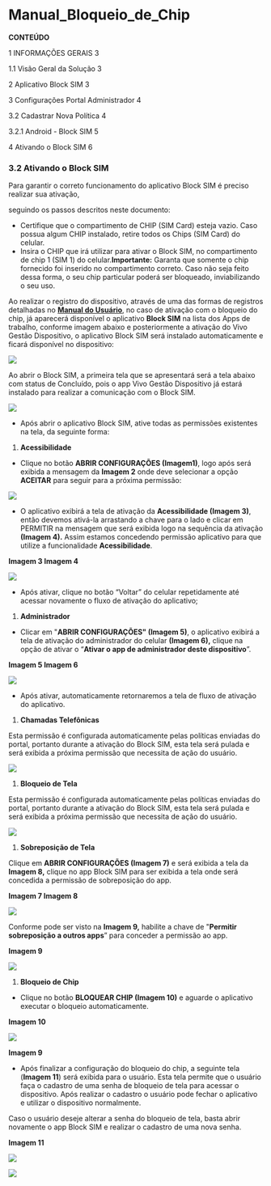 # Manual\_Bloqueio\_de\_Chip



**CONTEÚDO**

1 INFORMAÇÕES GERAIS 3

1.1 Visão Geral da Solução 3

2 Aplicativo Block SIM 3

3 Configurações Portal Administrador 4

3.2 Cadastrar Nova Política 4

3.2.1 Android - Block SIM 5

4 Ativando o Block SIM 6

### &#x20;<a href="#_heading-h.tyjcwt" id="_heading-h.tyjcwt"></a>

### &#x20;<a href="#_heading-h.i67jp36vtah4" id="_heading-h.i67jp36vtah4"></a>

### 3.2 Ativando o Block SIM <a href="#_heading-h.4d34og8" id="_heading-h.4d34og8"></a>

Para garantir o correto funcionamento do aplicativo Block SIM é preciso realizar sua ativação,

seguindo os passos descritos neste documento:

* Certifique que o compartimento de CHIP (SIM Card) esteja vazio. Caso possua algum CHIP instalado, retire todos os Chips (SIM Card) do celular.
* Insira o CHIP que irá utilizar para ativar o Block SIM, no compartimento de chip 1 (SIM 1) do celular.**Importante:** Garanta que somente o chip fornecido foi inserido no compartimento correto. Caso não seja feito dessa forma, o seu chip particular poderá ser bloqueado, inviabilizando o seu uso.

Ao realizar o registro do dispositivo, através de uma das formas de registros detalhadas no [**Manual do Usuário**](https://docs.google.com/document/d/1JlPJYZIR5Oxg2JyCZiE9buM20h11xuGE/edit?usp=drive\_link\&ouid=110579415691349467134\&rtpof=true\&sd=true), no caso de ativação com o bloqueio do chip, já aparecerá disponível o aplicativo **Block SIM** na lista dos Apps de trabalho, conforme imagem abaixo e posteriormente a ativação do Vivo Gestão Dispositivo, o aplicativo Block SIM será instalado automaticamente e ficará disponível no dispositivo:

![](<../../.gitbook/assets/5 (5).png>)

Ao abrir o Block SIM, a primeira tela que se apresentará será a tela abaixo com status de Concluído, pois o app Vivo Gestão Dispositivo já estará instalado para realizar a comunicação com o Block SIM.

![](<../../.gitbook/assets/6 (5).png>)

* Após abrir o aplicativo Block SIM, ative todas as permissões existentes na tela, da seguinte forma:

1. **Acessibilidade**

* Clique no botão **ABRIR CONFIGURAÇÕES (Imagem1)**, logo após será exibida a mensagem da **Imagem 2** onde deve selecionar a opção **ACEITAR** para seguir para a próxima permissão:

![](<../../.gitbook/assets/7 (6).png>)

* O aplicativo exibirá a tela de ativação da **Acessibilidade (Imagem 3)**, então devemos ativá-la arrastando a chave para o lado e clicar em PERMITIR na mensagem que será exibida logo na sequência da ativação **(Imagem 4).** Assim estamos concedendo permissão aplicativo para que utilize a funcionalidade **Acessibilidade**.

**Imagem 3 Imagem 4**

![](<../../.gitbook/assets/8 (6).png>)

* Após ativar, clique no botão “Voltar” do celular repetidamente até acessar novamente o fluxo de ativação do aplicativo;

1. **Administrador**

* Clicar em "**ABRIR CONFIGURAÇÕES" (Imagem 5)**, o aplicativo exibirá a tela de ativação do administrador do celular **(Imagem 6),** clique na opção de ativar o “**Ativar o app de administrador deste dispositivo**”.

**Imagem 5 Imagem 6**

![](<../../.gitbook/assets/9 (5).png>)

* Após ativar, automaticamente retornaremos a tela de fluxo de ativação do aplicativo.

1. **Chamadas Telefônicas**

Esta permissão é configurada automaticamente pelas políticas enviadas do portal, portanto durante a ativação do Block SIM, esta tela será pulada e será exibida a próxima permissão que necessita de ação do usuário.

![](<../../.gitbook/assets/10 (5).png>)

1. **Bloqueio de Tela**

Esta permissão é configurada automaticamente pelas políticas enviadas do portal, portanto durante a ativação do Block SIM, esta tela será pulada e será exibida a próxima permissão que necessita de ação do usuário.

![](<../../.gitbook/assets/11 (4).png>)

1. **Sobreposição de Tela**

Clique em **ABRIR CONFIGURAÇÕES (Imagem 7)** e será exibida a tela da **Imagem 8,** clique no app Block SIM para ser exibida a tela onde será concedida a permissão de sobreposição do app.

**Imagem 7 Imagem 8**

![](<../../.gitbook/assets/12 (4).png>)

Conforme pode ser visto na **Imagem 9,** habilite a chave de "**Permitir sobreposição a outros apps**” para conceder a permissão ao app.

**Imagem 9**

![](<../../.gitbook/assets/13 (4).png>)

1. **Bloqueio de Chip**

* Clique no botão **BLOQUEAR CHIP (Imagem 10)** e aguarde o aplicativo executar o bloqueio automaticamente.

**Imagem 10**

![](<../../.gitbook/assets/14 (4).png>)

**Imagem 9**

* Após finalizar a configuração do bloqueio do chip, a seguinte tela (**Imagem 11**) será exibida para o usuário. Esta tela permite que o usuário faça o cadastro de uma senha de bloqueio de tela para acessar o dispositivo. Após realizar o cadastro o usuário pode fechar o aplicativo e utilizar o dispositivo normalmente.

Caso o usuário deseje alterar a senha do bloqueio de tela, basta abrir novamente o app Block SIM e realizar o cadastro de uma nova senha.

**Imagem 11**

![](<../../.gitbook/assets/15 (3).png>)

![](<../../.gitbook/assets/16 (3).png>)
